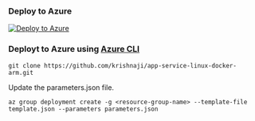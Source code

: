 
### Deploy to Azure 
[![Deploy to Azure](https://azuredeploy.net/deploybutton.png)](https://portal.azure.com/#create/Microsoft.Template/uri/https%3A%2F%2Fraw.githubusercontent.com%2Fkrishnaji%2Fapp-service-linux-docker-arm%2Fmaster%2Ftemplate.json)

### Deployt to Azure using [Azure CLI](https://shell.azure.com) 

``` git clone https://github.com/krishnaji/app-service-linux-docker-arm.git ```

Update the parameters.json file.

``` az group deployment create -g <resource-group-name> --template-file template.json --parameters parameters.json ```
